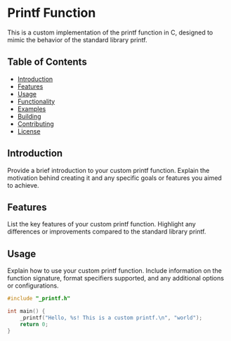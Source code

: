 # Printf Function

This is a custom implementation of the printf function in C, designed to mimic the behavior of the standard library printf.

## Table of Contents

- [Introduction](#introduction)
- [Features](#features)
- [Usage](#usage)
- [Functionality](#functionality)
- [Examples](#examples)
- [Building](#building)
- [Contributing](#contributing)
- [License](#license)

## Introduction

Provide a brief introduction to your custom printf function. Explain the motivation behind creating it and any specific goals or features you aimed to achieve.

## Features

List the key features of your custom printf function. Highlight any differences or improvements compared to the standard library printf.

## Usage

Explain how to use your custom printf function. Include information on the function signature, format specifiers supported, and any additional options or configurations.

```c
#include "_printf.h"

int main() {
    _printf("Hello, %s! This is a custom printf.\n", "world");
    return 0;
}
